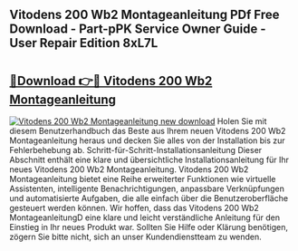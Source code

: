 ## Vitodens 200 Wb2 Montageanleitung PDf Free Download - Part-pPK Service Owner Guide - User Repair Edition 8xL7L

# <h2><a href="http://df6n64.blite.top/?on=Vitodens+200+Wb2+Montageanleitung">🔗Download 👉🔴 Vitodens 200 Wb2 Montageanleitung</a></h2>

[![Vitodens 200 Wb2 Montageanleitung new download](https://i.imgur.com/lujVjoI.png)](http://df6n64.blite.top/?on=Vitodens+200+Wb2+Montageanleitung)
Holen Sie mit diesem Benutzerhandbuch das Beste aus Ihrem neuen Vitodens 200 Wb2 Montageanleitung heraus und decken Sie alles von der Installation bis zur Fehlerbehebung ab. Schritt-für-Schritt-Installationsanleitung Dieser Abschnitt enthält eine klare und übersichtliche Installationsanleitung für Ihr neues Vitodens 200 Wb2 Montageanleitung. Vitodens 200 Wb2 Montageanleitung bietet eine Reihe erweiterter Funktionen wie virtuelle Assistenten, intelligente Benachrichtigungen, anpassbare Verknüpfungen und automatisierte Aufgaben, die alle einfach über die Benutzeroberfläche gesteuert werden können. Wir hoffen, dass das Vitodens 200 Wb2 MontageanleitungD eine klare und leicht verständliche Anleitung für den Einstieg in Ihr neues Produkt war. Sollten Sie Hilfe oder Klärung benötigen, zögern Sie bitte nicht, sich an unser Kundendienstteam zu wenden.
